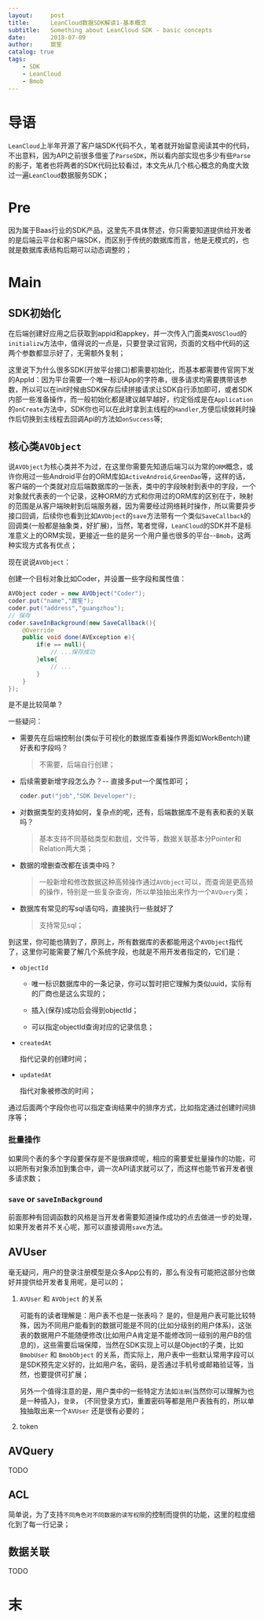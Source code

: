```yaml
---
layout:     post
title:      LeanCloud数据SDK解读1-基本概念
subtitle:   Something about LeanCloud SDK - basic concepts 
date:       2018-07-09
author:     宸笙
catalog: true
tags:
    - SDK
    - LeanCloud
    - Bmob
---
```



# 导语

``LeanCloud``上半年开源了客户端SDK代码不久，笔者就开始留意阅读其中的代码，不出意料，因为API之前很多借鉴了``ParseSDK``，所以看内部实现也多少有些``Parse``的影子，笔者也将两者的SDK代码比较看过，本文先从几个核心概念的角度大致过一遍``LeanCloud``数据服务SDK；

# Pre

因为属于Baas行业的SDK产品，这里先不具体赘述，你只需要知道提供给开发者的是后端云平台和客户端SDK，而区别于传统的数据库而言，他是无模式的，也就是数据库表结构后期可以动态调整的；

# Main

## SDK初始化

在后端创建好应用之后获取到appid和appkey，并一次传入门面类``AVOSCloud``的``initializw``方法中，值得说的一点是，只要登录过官网，页面的文档中代码的这两个参数都显示好了，无需额外复制；

这里说下为什么很多SDK(开放平台接口)都需要初始化，而基本都需要传官网下发的AppId：因为平台需要一个唯一标识App的字符串，很多请求均需要携带该参数，所以可以在init时候由SDK保存后续拼接请求让SDK自行添加即可，或者SDK内部一些准备操作，而一般初始化都是建议越早越好，约定俗成是在``Application``的``onCreate``方法中，SDK你也可以在此时拿到主线程的``Handler``,方便后续做耗时操作后切换到主线程去回调Api的方法如``onSuccess``等;

## 核心类``AVObject``

说``AVObject``为核心类并不为过，在这里你需要先知道后端习以为常的``ORM``概念，或许你用过一些Android平台的ORM库如``ActiveAndroid``,``GreenDao``等，这样的话，客户端的一个类就对应后端数据库的一张表，类中的字段映射到表中的字段，一个对象就代表表的一个记录，这种ORM的方式和你用过的ORM库的区别在于，映射的范围是从客户端映射到后端服务器，因为需要经过网络耗时操作，所以需要异步接口回调，后续你也看到比如``AVObject``的``save``方法带有一个类似``SaveCallback``的回调类(一般都是抽象类，好扩展)，当然，笔者觉得，``LeanCloud``的SDK并不是标准意义上的ORM实现，更接近一些的是另一个用户量也很多的平台--``Bmob``，这两种实现方式各有优点；

现在说说``AVObject``：

创建一个目标对象比如Coder，并设置一些字段和属性值：

```java
AVObject coder = new AVObject("Coder"); 
coder.put("name","宸笙");
coder.put("address","guangzhou");
// 保存
coder.saveInBackground(new SaveCallback(){
    @Override
    public void done(AVException e){
        if(e == null){
            // ...保存成功
        }else{
            // ...
        }
    }
});
```

是不是比较简单？

一些疑问：
- 需要先在后端控制台(类似于可视化的数据库查看操作界面如WorkBentch)建好表和字段吗？               
    > 不需要，后端自行创建；
- 后续需要新增字段怎么办？-- 直接多put一个属性即可；
    ```java
    coder.put("job","SDK Developer");
    ```
- 对数据类型的支持如何，复杂点的呢，还有，后端数据库不是有表和表的关联吗？
    > 基本支持不同基础类型和数组，文件等，数据关联基本分Pointer和Relation两大类；
- 数据的增删查改都在该类中吗？
    > 一般新增和修改数据这种高频操作通过``AVObject``可以，而查询是更高频的操作，特别是一些复杂查询，所以单独抽出来作为一个``AVQuery``类；
- 数据库有常见的写sql语句吗，直接执行一些就好了
    > 支持常见sql；

到这里，你可能也猜到了，原则上，所有数据库的表都能用这个``AVObject``指代了，这里你可能需要了解几个系统字段，也就是不用开发者指定的，它们是：

- ``objectId``

    * 唯一标识数据库中的一条记录，你可以暂时把它理解为类似uuid，实际有的厂商也是这么实现的；
    
    * 插入(保存)成功后会得到objectId；
    
    * 可以指定objectId查询对应的记录信息；
    
- ``createdAt``
    
    指代记录的创建时间；

- ``updatedAt``
    
    指代对象被修改的时间；

通过后面两个字段你也可以指定查询结果中的排序方式，比如指定通过创建时间排序等；

### 批量操作

如果同个表的多个字段要保存是不是很麻烦呢，相应的需要爱批量操作的功能，可以把所有对象添加到集合中，调一次API请求就可以了，而这样也能节省开发者很多请求数；

### ``save`` or ``saveInBackground``

前面那种有回调函数的风格是当开发者需要知道操作成功的点去做进一步的处理，如果开发者并不关心呢，那可以直接调用``save``方法。


## AVUser

毫无疑问，用户的登录注册模型是众多App公有的，那么有没有可能把这部分也做好并提供给开发者复用呢，是可以的；

1. ``AVUser`` 和 ``AVObject`` 的关系

    可能有的读者理解是：用户表不也是一张表吗？ 是的，但是用户表可能比较特殊，因为不同用户能看到的数据可能是不同的(比如分级别的用户体系)，这张表的数据用户不能随便修改(比如用户A肯定是不能修改同一级别的用户B的信息的)，这些需要后端保障，当然在SDK实现上可以是Object的子类，比如``BmobUser`` 和 ``BmobObject`` 的关系，而实际上，用户表中一些默认常用字段可以是SDK预先定义好的，比如用户名，密码，是否通过手机号或邮箱验证等，当然，也要提供可扩展；
    
    另外一个值得注意的是，用户类中的一些特定方法如``注册``(当然你可以理解为也是一种插入)，``登录``，
    (不同登录方式)，重置密码等都是用户表独有的，所以单独抽取出来一个``AVUser`` 还是很有必要的；
    
2. token

## AVQuery

TODO

## ACL

简单说，为了支持``不同角色对不同数据的读写权限``的控制而提供的功能，这里的粒度细化到了每一行记录；

## 数据关联

TODO

# 末
